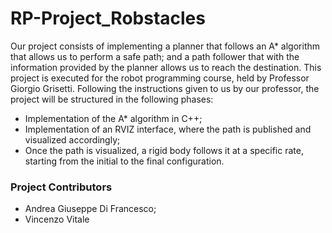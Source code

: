 # RP-Project_Robstacles
Our project consists of implementing a planner that follows an A* algorithm that allows us to perform a safe path; and a path follower that with the information provided by the planner allows us to reach the destination.
This project is executed for the robot programming course, held by Professor Giorgio Grisetti. 
Following the instructions given to us by our professor, the project will be structured in the following phases: 
- Implementation of the A* algorithm in C++;
- Implementation of an RVIZ interface, where the path is published and visualized accordingly;
- Once the path is visualized, a rigid body follows it at a specific rate, starting from the initial to the final configuration.

### Project Contributors

- Andrea Giuseppe Di Francesco;
- Vincenzo Vitale
